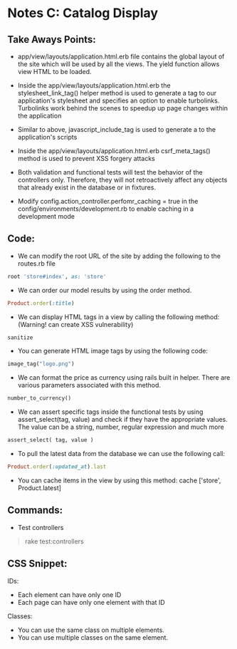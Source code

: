 Notes C: Catalog Display
====================================

Take Aways Points:
------------------
* app/view/layouts/application.html.erb file contains the global layout of the site which will be used by all the views. The yield function allows view HTML to be loaded.

* Inside the app/view/layouts/application.html.erb the stylesheet_link_tag() helper method is used to generate a <link> tag to our application's stylesheet and specifies an option to enable turbolinks. Turbolinks work behind the scenes to speedup up page changes within the application

* Similar to above, javascript_include_tag is used to generate a <link> to the application's scripts

* Inside the app/view/layouts/application.html.erb csrf_meta_tags() method is used to prevent XSS forgery attacks

* Both validation and functional tests will test the behavior of the controllers only. Therefore, they will not retroactively affect any objects that already exist in the database or in fixtures.

* Modify config.action_controller.perfomr_caching = true in the config/environments/development.rb to enable caching in a development mode

Code:
-----
* We can modify the root URL of the site by adding the following to the routes.rb file
```ruby
root 'store#index', as: 'store'
```

* We can order our model results by using the order method.
```ruby
Product.order(:title)
```

* We can display HTML tags in a view by calling the following method: (Warning! can create XSS vulnerability)
```ruby
sanitize
```

* You can generate HTML image tags by using the following code:
```ruby
image_tag("logo.png")
```

* We can format the price as currency using rails built in helper. There are various parameters associated with this method.
```ruby
number_to_currency()
```

* We can assert specific tags inside the functional tests by using assert_select(tag, value) and check if they have the appropriate values. The value can be a string, number, regular expression and much more
```ruby
assert_select( tag, value )
```

* To pull the latest data from the database we can use the following call:
```ruby
Product.order(:updated_at).last
```

* You can cache items in the view by using this method:
cache ['store', Product.latest]

Commands:
---------
* Test controllers
> rake test:controllers

CSS Snippet:
---------
IDs:
* Each element can have only one ID
* Each page can have only one element with that ID

Classes:
* You can use the same class on multiple elements.
* You can use multiple classes on the same element.

